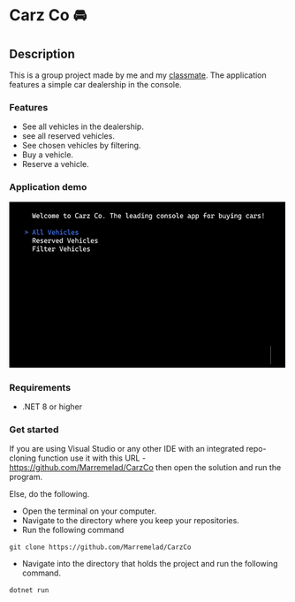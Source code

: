 # Carz Co 🚘

## Description
This is a group project made by me and my [classmate](https://github.com/Anton-Dahlstrom). The application features a simple car dealership in the console.

### Features
* See all vehicles in the dealership.
* see all reserved vehicles.
* See chosen vehicles by filtering.
* Buy a vehicle.
* Reserve a vehicle.

### Application demo
<img src="https://github.com/Marremelad/AssetsAndImages/raw/main/CarzCoScreenRecording.gif" height="300" width="500" alt="Application Demo">

### Requirements
* .NET 8 or higher

### Get started
If you are using Visual Studio or any other IDE with an integrated repo-cloning function use it with this URL - https://github.com/Marremelad/CarzCo
then open the solution and run the program.

Else, do the following.
* Open the terminal on your computer.
* Navigate to the directory where you keep your repositories.
* Run the following command
```console
git clone https://github.com/Marremelad/CarzCo        
```
* Navigate into the directory that holds the project and run the following command.
```console
dotnet run
```
